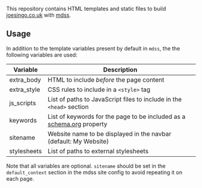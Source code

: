 This repository contains HTML templates and static files to build
[joesingo.co.uk](http://joesingo.co.uk) with
[mdss](https://github.com/joesingo/mdss/).

## Usage

In addition to the template variables present by default in `mdss`, the
the following variables are used:

| Variable    | Description |
| ----------- | ----------- |
| extra_body  | HTML to include *before* the page content |
| extra_style | CSS rules to include in a `<style>` tag |
| js_scripts  | List of paths to JavaScript files to include in the `<head>` section |
| keywords    | List of keywords for the page to be included as a [schema.org](https://schema.org) property |
| sitename    | Website name to be displayed in the navbar (default: My Website) |
| stylesheets | List of paths to external stylesheets |

Note that all variables are optional. `sitename` should be set in the
`default_context` section in the mdss site config to avoid repeating it on each
page.
